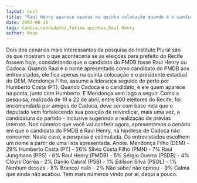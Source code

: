 ```yaml
---
layout: post
title: "Raul Henry aparece apenas na quinta colocação quando é o candidato do PMDB no lugar de Cadoca"
date: 2007-06-16
tags: Cadoca,candidatos,fátima quintas,Raul Henry
author: None
---
```

Dois dos cen&aacute;rios mais interessantes da pesquisa do Instituto Plural&nbsp;s&atilde;o os&nbsp;que mostram o que aconteceria se as elei&ccedil;&otilde;es para prefeito do Recife fossem hoje, considerando que&nbsp;o candidato do PMDB fosse Raul Henry ou Cadoca.
Quando Raul &eacute; o nome apresentado como candidato do PMDB aos entrevistados, ele fica apenas na quinta coloca&ccedil;&atilde;o e o presidente estadual do DEM, Mendon&ccedil;a Filho, assume a lideran&ccedil;a seguido de perto por Humberto Costa (PT).
Quando Cadoca &eacute; o candidato, &eacute; ele quem aparece na ponta, junto com Humberto. E&nbsp;Mendon&ccedil;a vem logo a seguir.
Como a pesquisa, realizada de 19 a 22 de abril, entre 800 eleitores do Recife, foi encomendada por amigos de Cadoca, deve ser com base nela que o deputado vem fortalecendo sua posi&ccedil;&atilde;o de reivindicar, mais uma vez, a candidatura do partido - inclusive sugerindo a realiza&ccedil;&atilde;o de pr&eacute;vias internas.
Nos n&uacute;meros que voc&ecirc; vai conferir agora, apresentamos o cen&aacute;rio em que o candidato do PMDB &eacute; Raul Henry, na hip&oacute;tese de Cadoca n&atilde;o concorrer. Neste caso, a pesquisa &eacute; estimulada. Os entrevistados escolhem um nome a partir de uma lista apresentada.
Anote.
Mendon&ccedil;a Filho (DEM) - 29%
Humberto Costa (PT) - 26%
Silvio Costa Filho (PMN) - 7%
Raul Jungmann (PPS) - 6%
Raul Henry (PMDB) - 5%
S&eacute;rgio Guerra (PSDB) - 4%
Cl&oacute;vis Corr&ecirc;a - 2%
Danilo Cabral (PSB) - 1%
Edilson Silva (PSOL) - 1%
Nenhum desses - 8%
Branco/ nulo - 2%
N&atilde;o sabe/ n&atilde;o opinou - 9%
Calma que ainda n&atilde;o acabou. Tem mais n&uacute;meros vindo por a&iacute;, daqui a pouco. 